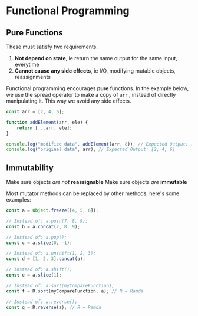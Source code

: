 # Functional Programming

## Pure Functions

These must satisfy two requirements.

1. **Not depend on state**, ie return the same output for the same input, everytime
2. **Cannot cause any side effects**, ie I/O, modifying mutable objects, reassignments

Functional programming encourages **pure** functions. In the example below, we use the spread operator to make a copy of `arr` , instead of directly manipulating it. This way we avoid any side effects.

```javascript
const arr = [2, 4, 6];

function addElement(arr, ele) {
    return [...arr, ele];
}

console.log("modified data", addElement(arr, 8)); // Expected Output: [2, 4, 6, 8]
console.log("original data", arr); // Expected Output: [2, 4, 6]
```

## Immutability

Make sure objects *are not* **reassignable**
Make sure objects *are* **immutable**

Most mutator methods can be replaced by other methods, here's some examples:

```javascript
const a = Object.freeze([4, 5, 6]);

// Instead of: a.push(7, 8, 9);
const b = a.concat(7, 8, 9);

// Instead of: a.pop();
const c = a.slice(0, -1);

// Instead of: a.unshift(1, 2, 3);
const d = [1, 2, 3].concat(a);

// Instead of: a.shift();
const e = a.slice(1);

// Instead of: a.sort(myCompareFunction);
const f = R.sort(myCompareFunction, a); // R = Ramda

// Instead of: a.reverse();
const g = R.reverse(a); // R = Ramda 
```
